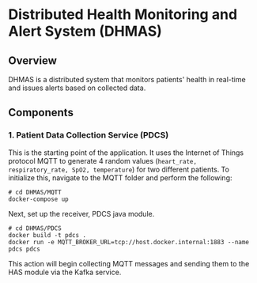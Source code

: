 # Distributed Health Monitoring and Alert System (DHMAS)

## Overview
DHMAS is a distributed system that monitors patients' health in real-time and issues alerts based on collected data.

## Components
### 1. Patient Data Collection Service (PDCS)
This is the starting point of the application. It uses the Internet of Things protocol MQTT to generate 4 random values (```heart_rate, respiratory_rate, SpO2, temperature```) for two different patients. To initialize this, navigate to the MQTT folder and perform the following:
```
# cd DHMAS/MQTT
docker-compose up
```

Next, set up the receiver, PDCS java module.
```
# cd DHMAS/PDCS
docker build -t pdcs .
docker run -e MQTT_BROKER_URL=tcp://host.docker.internal:1883 --name pdcs pdcs
```
This action will begin collecting MQTT messages and sending them to the HAS module via the Kafka service.
